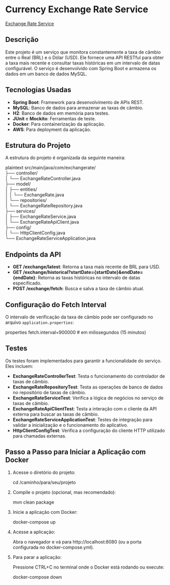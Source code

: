 # Currency Exchange Rate Service

[Exchange Rate Service](http://ec2-13-59-200-165.us-east-2.compute.amazonaws.com:8080/)

## Descrição
Este projeto é um serviço que monitora constantemente a taxa de câmbio entre o Real (BRL) e o Dólar (USD). Ele fornece uma API RESTful para obter a taxa mais recente e consultar taxas históricas em um intervalo de datas configurável. O serviço é desenvolvido com Spring Boot e armazena os dados em um banco de dados MySQL.

## Tecnologias Usadas
- **Spring Boot**: Framework para desenvolvimento de APIs REST.
- **MySQL**: Banco de dados para armazenar as taxas de câmbio.
- **H2**: Banco de dados em memória para testes.
- **JUnit** e **Mockito**: Ferramentas de teste.
- **Docker**: Para containerização da aplicação.
- **AWS**: Para deployment da aplicação.

## Estrutura do Projeto
A estrutura do projeto é organizada da seguinte maneira:

plaintext
src/main/java/com/exchangerate/  
├── controller/  
│   └── ExchangeRateController.java  
├── model/  
│   ├── entities/  
│   │   └── ExchangeRate.java  
│   └── repositories/  
│       └── ExchangeRateRepository.java  
├── services/  
│   ├── ExchangeRateService.java  
│   └── ExchangeRateApiClient.java  
├── config/  
│   └── HttpClientConfig.java  
└── ExchangeRateServiceApplication.java

## Endpoints da API

- **GET /exchange/latest**: Retorna a taxa mais recente de BRL para USD.
- **GET /exchange/historical?startDate={startDate}&endDate={endDate}**: Retorna as taxas históricas no intervalo de datas especificado.
- **POST /exchange/fetch**: Busca e salva a taxa de câmbio atual.

## Configuração do Fetch Interval

O intervalo de verificação da taxa de câmbio pode ser configurado no arquivo `application.properties`:

properties
fetch.interval=900000 # em milissegundos (15 minutos)

## Testes

Os testes foram implementados para garantir a funcionalidade do serviço. Eles incluem:

- **ExchangeRateControllerTest**: Testa o funcionamento do controlador de taxas de câmbio.
- **ExchangeRateRepositoryTest**: Testa as operações de banco de dados no repositório de taxas de câmbio.
- **ExchangeRateServiceTest**: Verifica a lógica de negócios no serviço de taxas de câmbio.
- **ExchangeRateApiClientTest**: Testa a interação com o cliente da API externa para buscar as taxas de câmbio.
- **ExchangeRateServiceApplicationTest**: Testes de integração para validar a inicialização e o funcionamento do aplicativo.
- **HttpClientConfigTest**: Verifica a configuração do cliente HTTP utilizado para chamadas externas.

## Passo a Passo para Iniciar a Aplicação com Docker

1. Acesse o diretório do projeto:

   cd /caminho/para/seu/projeto

2. Compile o projeto (opcional, mas recomendado):

   mvn clean package

3. Inicie a aplicação com Docker:

   docker-compose up

4. Acesse a aplicação:

   Abra o navegador e vá para http://localhost:8080 (ou a porta configurada no docker-compose.yml).

5. Para parar a aplicação:

   Pressione CTRL+C no terminal onde o Docker está rodando ou execute:

   docker-compose down

